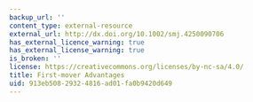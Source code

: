 ```yaml
---
backup_url: ''
content_type: external-resource
external_url: http://dx.doi.org/10.1002/smj.4250090706
has_external_licence_warning: true
has_external_license_warning: true
is_broken: ''
license: https://creativecommons.org/licenses/by-nc-sa/4.0/
title: First-mover Advantages
uid: 913eb508-2932-4816-ad01-fa0b9420d649
---
```

